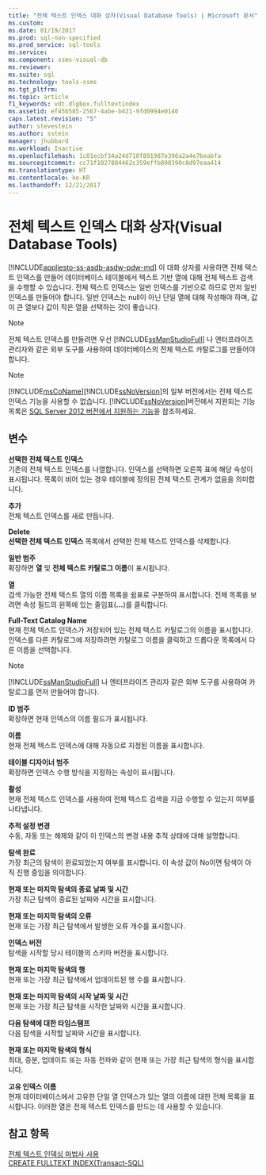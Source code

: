 ```yaml
---
title: "전체 텍스트 인덱스 대화 상자(Visual Database Tools) | Microsoft 문서"
ms.custom: 
ms.date: 01/19/2017
ms.prod: sql-non-specified
ms.prod_service: sql-tools
ms.service: 
ms.component: ssms-visual-db
ms.reviewer: 
ms.suite: sql
ms.technology: tools-ssms
ms.tgt_pltfrm: 
ms.topic: article
f1_keywords: vdt.dlgbox.fulltextindex
ms.assetid: ef45b585-2567-4abe-b421-9fd0994e0146
caps.latest.revision: "5"
author: stevestein
ms.author: sstein
manager: jhubbard
ms.workload: Inactive
ms.openlocfilehash: 1c81ecbf34a24d718f891987e396a2a4e7beabfa
ms.sourcegitcommit: cc71f1027884462c359effb898390c8d97eaa414
ms.translationtype: HT
ms.contentlocale: ko-KR
ms.lasthandoff: 12/21/2017
---
```

# <a name="full-text-index-dialog-box-visual-database-tools"></a>전체 텍스트 인덱스 대화 상자(Visual Database Tools)
[!INCLUDE[appliesto-ss-asdb-asdw-pdw-md](../../includes/appliesto-ss-asdb-asdw-pdw-md.md)] 이 대화 상자를 사용하면 전체 텍스트 인덱스를 만들어 데이터베이스 테이블에서 텍스트 기반 열에 대해 전체 텍스트 검색을 수행할 수 있습니다. 전체 텍스트 인덱스는 일반 인덱스를 기반으로 하므로 먼저 일반 인덱스를 만들어야 합니다. 일반 인덱스는 null이 아닌 단일 열에 대해 작성해야 하며, 값이 큰 열보다 값이 작은 열을 선택하는 것이 좋습니다.  
  
> [!NOTE]  
> 전체 텍스트 인덱스를 만들려면 우선 [!INCLUDE[ssManStudioFull](../../includes/ssmanstudiofull_md.md)] 나 엔터프라이즈 관리자와 같은 외부 도구를 사용하여 데이터베이스의 전체 텍스트 카탈로그를 만들어야 합니다.  
  
> [!NOTE]  
> [!INCLUDE[msCoName](../../includes/msconame_md.md)][!INCLUDE[ssNoVersion](../../includes/ssnoversion_md.md)]의 일부 버전에서는 전체 텍스트 인덱스 기능을 사용할 수 없습니다. [!INCLUDE[ssNoVersion](../../includes/ssnoversion_md.md)]버전에서 지원되는 기능 목록은 [SQL Server 2012 버전에서 지원하는 기능](http://msdn.microsoft.com/en-us/5da61ff5-12b9-48e6-b3c8-0dacca1751c4)을 참조하세요.  
  
## <a name="options"></a>변수  
**선택한 전체 텍스트 인덱스**  
기존의 전체 텍스트 인덱스를 나열합니다. 인덱스를 선택하면 오른쪽 표에 해당 속성이 표시됩니다. 목록이 비어 있는 경우 테이블에 정의된 전체 텍스트 관계가 없음을 의미합니다.  
  
**추가**  
전체 텍스트 인덱스를 새로 만듭니다.  
  
**Delete**  
**선택한 전체 텍스트 인덱스** 목록에서 선택한 전체 텍스트 인덱스를 삭제합니다.  
  
**일반 범주**  
확장하면 **열** 및 **전체 텍스트 카탈로그 이름**이 표시됩니다.  
  
**열**  
검색 가능한 전체 텍스트 열의 이름 목록을 쉼표로 구분하여 표시합니다. 전체 목록을 보려면 속성 필드의 왼쪽에 있는 줄임표(**...**)를 클릭합니다.  
  
**Full-Text Catalog Name**  
현재 전체 텍스트 인덱스가 저장되어 있는 전체 텍스트 카탈로그의 이름을 표시합니다. 인덱스를 다른 카탈로그에 저장하려면 카탈로그 이름을 클릭하고 드롭다운 목록에서 다른 이름을 선택합니다.  
  
> [!NOTE]  
> [!INCLUDE[ssManStudioFull](../../includes/ssmanstudiofull_md.md)] 나 엔터프라이즈 관리자 같은 외부 도구를 사용하여 카탈로그를 먼저 만들어야 합니다.  
  
**ID 범주**  
확장하면 현재 인덱스의 이름 필드가 표시됩니다.  
  
**이름**  
현재 전체 텍스트 인덱스에 대해 자동으로 지정된 이름을 표시합니다.  
  
**테이블 디자이너 범주**  
확장하면 인덱스 수행 방식을 지정하는 속성이 표시됩니다.  
  
**활성**  
현재 전체 텍스트 인덱스를 사용하여 전체 텍스트 검색을 지금 수행할 수 있는지 여부를 나타냅니다.  
  
**추적 설정 변경**  
수동, 자동 또는 해제와 같이 이 인덱스의 변경 내용 추적 상태에 대해 설명합니다.  
  
**탐색 완료**  
가장 최근의 탐색이 완료되었는지 여부를 표시합니다. 이 속성 값이 No이면 탐색이 아직 진행 중임을 의미합니다.  
  
**현재 또는 마지막 탐색의 종료 날짜 및 시간**  
가장 최근 탐색이 종료된 날짜와 시간을 표시합니다.  
  
**현재 또는 마지막 탐색의 오류**  
현재 또는 가장 최근 탐색에서 발생한 오류 개수를 표시합니다.  
  
**인덱스 버전**  
탐색을 시작할 당시 테이블의 스키마 버전을 표시합니다.  
  
**현재 또는 마지막 탐색의 행**  
현재 또는 가장 최근 탐색에서 업데이트된 행 수를 표시합니다.  
  
**현재 또는 마지막 탐색의 시작 날짜 및 시간**  
현재 또는 가장 최근 탐색을 시작한 날짜와 시간을 표시합니다.  
  
**다음 탐색에 대한 타임스탬프**  
다음 탐색을 시작할 날짜와 시간을 표시합니다.  
  
**현재 또는 마지막 탐색의 형식**  
최대, 증분, 업데이트 또는 자동 전파와 같이 현재 또는 가장 최근 탐색의 형식을 표시합니다.  
  
**고유 인덱스 이름**  
현재 데이터베이스에서 고유한 단일 열 인덱스가 있는 열의 이름에 대한 전체 목록을 표시합니다. 이러한 열은 전체 텍스트 인덱스를 만드는 데 사용할 수 있습니다.  
  
## <a name="see-also"></a>참고 항목  
[전체 텍스트 인덱싱 마법사 사용](http://msdn.microsoft.com/en-us/3e9d9605-6525-4781-9168-fdaa06db3459)  
[CREATE FULLTEXT INDEX(Transact-SQL)](http://msdn.microsoft.com/en-us/8b80390f-5f8b-4e66-9bcc-cabd653c19fd)  
  
